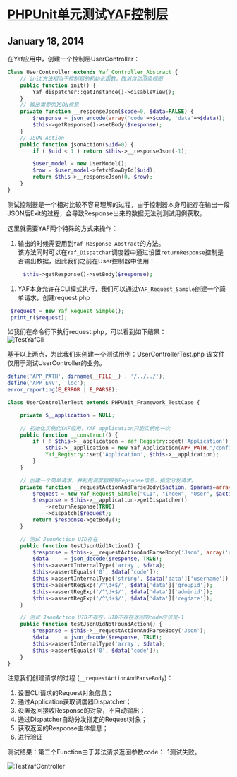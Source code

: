 # [PHPUnit单元测试YAF控制层][0]

## January 18, 2014

在Yaf应用中，创建一个控制层UserController：

```php
Class UserController extends Yaf_Controller_Abstract {
    // init方法相当于控制器的初始化函数，取消自动渲染视图
    public function init() {
        Yaf_dispatcher::getInstance()->disableView();
    }
    // 输出需要的JSON信息
    private function __responseJson($code=0, $data=FALSE) {
        $response = json_encode(array('code'=>$code, 'data'=>$data));
        $this->getResponse()->setBody($response);
    }
    // JSON Action
    public function jsonAction($uid=0) {
        if ( $uid < 1 ) return $this->__responseJson(-1);

        $user_model = new UserModel();
        $row = $user_model->fetchRowById($uid);
        return $this->__responseJson(0, $row);
    }
}
```

测试控制器是一个相对比较不容易理解的过程，由于控制器本身可能存在输出一段JSON后Exit的过程，会导致Response出来的数据无法别测试用例获取。

这里就需要YAF两个特殊的方式来操作：

1. 输出的时候需要用到`Yaf_Response_Abstract`的方法。  
该方法同时可以在`Yaf_Dispatchar`调度器中通过设置`returnResponse`控制是否输出数据，因此我们之前在User控制器中使用： 

```php
     $this->getResponse()->setBody($response);
```
1. YAF本身允许在CLI模式执行，我们可以通过`YAF_Request_Sample`创建一个简单请求，创建request.php 

```php
 $request = new Yaf_Request_Simple();
 print_r($request);
```

如我们在命令行下执行request.php，可以看到如下结果：  
![TestYafCli][1]

基于以上两点，为此我们来创建一个测试用例：UserControllerTest.php 该文件仅用于测试UserController的业务。

```php
define('APP_PATH', dirname(__FILE__) . '/../../');
define('APP_ENV', 'loc');
error_reporting(E_ERROR | E_PARSE);

Class UserControllerTest extends PHPUnit_Framework_TestCase {

    private $__application = NULL;
    
    // 初始化实例化YAF应用，YAF application只能实例化一次
    public function __construct() {
        if ( ! $this->__application = Yaf_Registry::get('Application') ) {
            $this->__application = new Yaf_Application(APP_PATH."/config/application.ini", APP_ENV);
            Yaf_Registry::set('Application', $this->__application);
        }
    }

    // 创建一个简单请求，并利用调度器接受Repsonse信息，指定分发请求。
    private function __requestActionAndParseBody($action, $params=array()) {
        $request = new Yaf_Request_Simple("CLI", "Index", "User", $action, $params);
        $response = $this->__application->getDispatcher()
            ->returnResponse(TRUE)
            ->dispatch($request);
        return $response->getBody();
    }

    // 测试 JsonAction UID存在
    public function testJsonUid1Action() {
        $response = $this->__requestActionAndParseBody('Json', array('uid'=>1));
        $data     = json_decode($response, TRUE);
        $this->assertInternalType('array', $data);
        $this->assertEquals('0', $data['code']);
        $this->assertInternalType('string', $data['data']['username']);
        $this->assertRegExp('/^\d+$/', $data['data']['groupid']);
        $this->assertRegExp('/^\d+$/', $data['data']['adminid']);
        $this->assertRegExp('/^\d+$/', $data['data']['regdate']);
    }

    // 测试 JsonAction UID不存在，UID不存在返回的code应该是-1
    public function testJsonUidNotFoundAction() {
        $response = $this->__requestActionAndParseBody('Json');
        $data     = json_decode($response, TRUE);
        $this->assertInternalType('array', $data);
        $this->assertEquals('0', $data['code']);
    }
}
```

注意我们创建请求的过程 (`__requestActionAndParseBody`)：

1. 设置CLI请求的Request对象信息；
1. 通过Application获取调度器Dispatcher；
1. 设置返回接收Response的对象，不自动输出；
1. 通过Dispatcher自动分发指定的Request对象；
1. 获取返回的Response主体信息；
1. 进行验证

测试结果：第二个Function由于非法请求返回参数code：-1测试失败。

![TestYafController][2]

[0]: http://www.crackedzone.com/phpunit-yaf-controller.html
[1]: ../img/TestYafCli.jpg
[2]: ../img/TestYafController.jpg